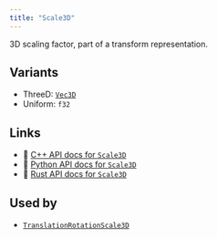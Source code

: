 ```yaml
---
title: "Scale3D"
---
```


3D scaling factor, part of a transform representation.

## Variants

* ThreeD: [`Vec3D`](../datatypes/vec3d.md)
* Uniform: `f32`

## Links
 * 🌊 [C++ API docs for `Scale3D`](https://ref.rerun.io/docs/cpp/stable/structrerun_1_1datatypes_1_1Scale3D.html)
 * 🐍 [Python API docs for `Scale3D`](https://ref.rerun.io/docs/python/stable/common/datatypes#rerun.datatypes.Scale3D)
 * 🦀 [Rust API docs for `Scale3D`](https://docs.rs/rerun/latest/rerun/datatypes/enum.Scale3D.html)


## Used by

* [`TranslationRotationScale3D`](../datatypes/translation_rotation_scale3d.md)
